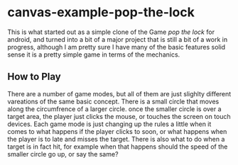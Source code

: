 # canvas-example-pop-the-lock

This is what started out as a simple clone of the Game _pop the lock_ for android, and turned into a bit of a major project that is still a bit of a work in progress, although I am pretty sure I have many of the basic features solid sense it is a pretty simple game in terms of the mechanics.

## How to Play

There are a number of game modes, but all of them are just slighlty different vareations of the same basic concept. There is a small circle that moves along the circumfrence of a larger circle. once the smaller circle is over a target area, the player just clicks the mouse, or touches the screen on touch devices. Each game mode is just changing up the rules a little when it comes to what happens if the player clicks to soon, or what happens when the player is to late and misses the target. There is also what to do when a target is in fact hit, for example when that happens should the speed of the smaller circle go up, or say the same?